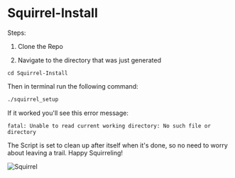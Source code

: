 # Squirrel-Install

Steps:

1. Clone the Repo
 
2. Navigate to the directory that was just generated
```
cd Squirrel-Install
```
Then in terminal run the following command:
```bash
./squirrel_setup
```

If it worked you'll see this error message:
```
fatal: Unable to read current working directory: No such file or directory
```

The Script is set to clean up after itself when it's done, so no need to worry about leaving a trail. Happy Squirreling!


![Squirrel](https://webtoolfeed.files.wordpress.com/2012/04/cute-squirrel-l1.jpg)
